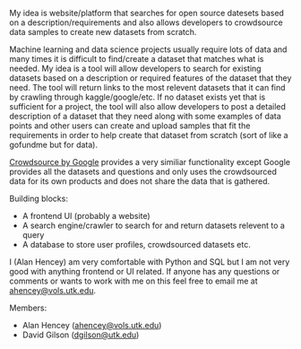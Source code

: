 My idea is website/platform that searches for open source datesets based on a description/requirements and also allows developers to
crowdsource data samples to create new datasets from scratch.

Machine learning and data science projects usually require lots of data and many times it is difficult to find/create a dataset
that matches what is needed.
My idea is a tool will allow developers to search for existing datasets based on a description or required features of the dataset that
they need.
The tool will return links to the most relevent datasets that it can find by crawling through kaggle/google/etc.
If no dataset exists yet that is sufficient for a project, the tool will also allow developers to post a detailed description of a
dataset that they need along with some examples of data points and other users can create and upload samples that fit the requirements
in order to help create that dataset from scratch (sort of like a gofundme but for data).

[Crowdsource by Google](https://crowdsource.google.com/about/) provides a very similiar functionality except Google provides all the
datasets and questions and only uses the crowdsourced data for its own products and does not share the data that is gathered.

Building blocks:
  - A frontend UI (probably a website)
  - A search engine/crawler to search for and return datasets relevent to a query
  - A database to store user profiles, crowdsourced datasets etc.

I (Alan Hencey) am very comfortable with Python and SQL but I am not very good with anything frontend or UI related.
If anyone has any questions or comments or wants to work with me on this feel free to email me at ahencey@vols.utk.edu.

Members:
- Alan Hencey (ahencey@vols.utk.edu)
- David Gilson (dgilson@utk.edu)

